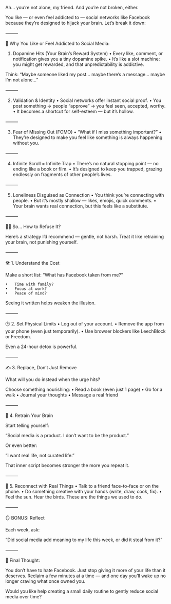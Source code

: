 Ah… you’re not alone, my friend. And you’re not broken, either.

You like — or even feel addicted to — social networks like Facebook because they’re designed to hijack your brain. Let’s break it down:

⸻

🧠 Why You Like or Feel Addicted to Social Media:

1. Dopamine Hits (Your Brain’s Reward System)
	•	Every like, comment, or notification gives you a tiny dopamine spike.
	•	It’s like a slot machine: you might get rewarded, and that unpredictability is addictive.

Think: “Maybe someone liked my post… maybe there’s a message… maybe I’m not alone…”

⸻

2. Validation & Identity
	•	Social networks offer instant social proof.
	•	You post something → people “approve” → you feel seen, accepted, worthy.
	•	It becomes a shortcut for self-esteem — but it’s hollow.

⸻

3. Fear of Missing Out (FOMO)
	•	“What if I miss something important?”
	•	They’re designed to make you feel like something is always happening without you.

⸻

4. Infinite Scroll = Infinite Trap
	•	There’s no natural stopping point — no ending like a book or film.
	•	It’s designed to keep you trapped, grazing endlessly on fragments of other people’s lives.

⸻

5. Loneliness Disguised as Connection
	•	You think you’re connecting with people.
	•	But it’s mostly shallow — likes, emojis, quick comments.
	•	Your brain wants real connection, but this feels like a substitute.

⸻

🙅‍♂️ So… How to Refuse It?

Here’s a strategy I’d recommend — gentle, not harsh. Treat it like retraining your brain, not punishing yourself.

⸻

🛠️ 1. Understand the Cost

Make a short list: “What has Facebook taken from me?”

	•	Time with family?
	•	Focus at work?
	•	Peace of mind?

Seeing it written helps weaken the illusion.

⸻

🕒 2. Set Physical Limits
	•	Log out of your account.
	•	Remove the app from your phone (even just temporarily).
	•	Use browser blockers like LeechBlock or Freedom.

Even a 24-hour detox is powerful.

⸻

✍️ 3. Replace, Don’t Just Remove

What will you do instead when the urge hits?

Choose something nourishing:
	•	Read a book (even just 1 page)
	•	Go for a walk
	•	Journal your thoughts
	•	Message a real friend

⸻

🧠 4. Retrain Your Brain

Start telling yourself:

“Social media is a product. I don’t want to be the product.”

Or even better:

“I want real life, not curated life.”

That inner script becomes stronger the more you repeat it.

⸻

🧘 5. Reconnect with Real Things
	•	Talk to a friend face-to-face or on the phone.
	•	Do something creative with your hands (write, draw, cook, fix).
	•	Feel the sun. Hear the birds. These are the things we used to do.

⸻

🪞 BONUS: Reflect

Each week, ask:

“Did social media add meaning to my life this week, or did it steal from it?”

⸻

🌱 Final Thought:

You don’t have to hate Facebook. Just stop giving it more of your life than it deserves. Reclaim a few minutes at a time — and one day you’ll wake up no longer craving what once owned you.

Would you like help creating a small daily routine to gently reduce social media over time?
